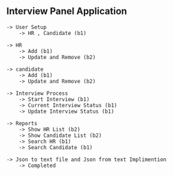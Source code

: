 Interview Panel Application
---------------------------
	-> User Setup
		-> HR , Candidate (b1)
		
	-> HR
		-> Add (b1)
		-> Update and Remove (b2)
		
	-> candidate
		-> Add (b1)
		-> Update and Remove (b2)
		
	-> Interview Process
		-> Start Interview (b1)
		-> Current Interview Status (b1)
		-> Update Interview Status (b1)
		
	-> Reports
		-> Show HR List (b2)
		-> Show Candidate List (b2)
		-> Search HR (b1)
		-> Search Candidate (b1)

	-> Json to text file and Json from text Implimention
    	-> Completed
			
